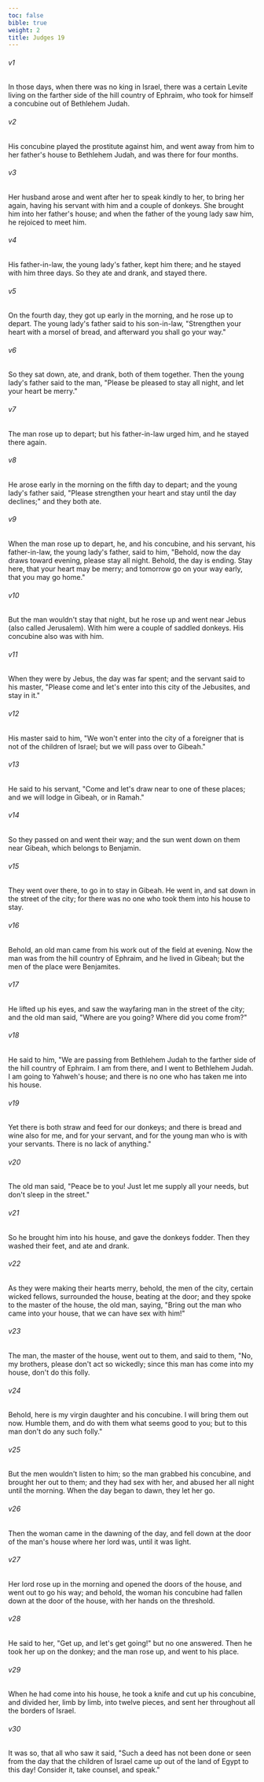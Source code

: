 ```yaml
---
toc: false
bible: true
weight: 2
title: Judges 19
---
```




###### v1 
In those days, when there was no king in Israel, there was a certain Levite living on the farther side of the hill country of Ephraim, who took for himself a concubine out of Bethlehem Judah. 

###### v2 
His concubine played the prostitute against him, and went away from him to her father's house to Bethlehem Judah, and was there for four months. 

###### v3 
Her husband arose and went after her to speak kindly to her, to bring her again, having his servant with him and a couple of donkeys. She brought him into her father's house; and when the father of the young lady saw him, he rejoiced to meet him. 

###### v4 
His father-in-law, the young lady's father, kept him there; and he stayed with him three days. So they ate and drank, and stayed there. 

###### v5 
On the fourth day, they got up early in the morning, and he rose up to depart. The young lady's father said to his son-in-law, "Strengthen your heart with a morsel of bread, and afterward you shall go your way." 

###### v6 
So they sat down, ate, and drank, both of them together. Then the young lady's father said to the man, "Please be pleased to stay all night, and let your heart be merry." 

###### v7 
The man rose up to depart; but his father-in-law urged him, and he stayed there again. 

###### v8 
He arose early in the morning on the fifth day to depart; and the young lady's father said, "Please strengthen your heart and stay until the day declines;" and they both ate. 

###### v9 
When the man rose up to depart, he, and his concubine, and his servant, his father-in-law, the young lady's father, said to him, "Behold, now the day draws toward evening, please stay all night. Behold, the day is ending. Stay here, that your heart may be merry; and tomorrow go on your way early, that you may go home." 

###### v10 
But the man wouldn't stay that night, but he rose up and went near Jebus (also called Jerusalem). With him were a couple of saddled donkeys. His concubine also was with him. 

###### v11 
When they were by Jebus, the day was far spent; and the servant said to his master, "Please come and let's enter into this city of the Jebusites, and stay in it." 

###### v12 
His master said to him, "We won't enter into the city of a foreigner that is not of the children of Israel; but we will pass over to Gibeah." 

###### v13 
He said to his servant, "Come and let's draw near to one of these places; and we will lodge in Gibeah, or in Ramah." 

###### v14 
So they passed on and went their way; and the sun went down on them near Gibeah, which belongs to Benjamin. 

###### v15 
They went over there, to go in to stay in Gibeah. He went in, and sat down in the street of the city; for there was no one who took them into his house to stay. 

###### v16 
Behold, an old man came from his work out of the field at evening. Now the man was from the hill country of Ephraim, and he lived in Gibeah; but the men of the place were Benjamites. 

###### v17 
He lifted up his eyes, and saw the wayfaring man in the street of the city; and the old man said, "Where are you going? Where did you come from?" 

###### v18 
He said to him, "We are passing from Bethlehem Judah to the farther side of the hill country of Ephraim. I am from there, and I went to Bethlehem Judah. I am going to Yahweh's house; and there is no one who has taken me into his house. 

###### v19 
Yet there is both straw and feed for our donkeys; and there is bread and wine also for me, and for your servant, and for the young man who is with your servants. There is no lack of anything." 

###### v20 
The old man said, "Peace be to you! Just let me supply all your needs, but don't sleep in the street." 

###### v21 
So he brought him into his house, and gave the donkeys fodder. Then they washed their feet, and ate and drank. 

###### v22 
As they were making their hearts merry, behold, the men of the city, certain wicked fellows, surrounded the house, beating at the door; and they spoke to the master of the house, the old man, saying, "Bring out the man who came into your house, that we can have sex with him!" 

###### v23 
The man, the master of the house, went out to them, and said to them, "No, my brothers, please don't act so wickedly; since this man has come into my house, don't do this folly. 

###### v24 
Behold, here is my virgin daughter and his concubine. I will bring them out now. Humble them, and do with them what seems good to you; but to this man don't do any such folly." 

###### v25 
But the men wouldn't listen to him; so the man grabbed his concubine, and brought her out to them; and they had sex with her, and abused her all night until the morning. When the day began to dawn, they let her go. 

###### v26 
Then the woman came in the dawning of the day, and fell down at the door of the man's house where her lord was, until it was light. 

###### v27 
Her lord rose up in the morning and opened the doors of the house, and went out to go his way; and behold, the woman his concubine had fallen down at the door of the house, with her hands on the threshold. 

###### v28 
He said to her, "Get up, and let's get going!" but no one answered. Then he took her up on the donkey; and the man rose up, and went to his place. 

###### v29 
When he had come into his house, he took a knife and cut up his concubine, and divided her, limb by limb, into twelve pieces, and sent her throughout all the borders of Israel. 

###### v30 
It was so, that all who saw it said, "Such a deed has not been done or seen from the day that the children of Israel came up out of the land of Egypt to this day! Consider it, take counsel, and speak."
